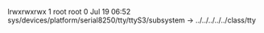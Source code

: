 lrwxrwxrwx 1 root root 0 Jul 19 06:52 sys/devices/platform/serial8250/tty/ttyS3/subsystem -> ../../../../../class/tty
